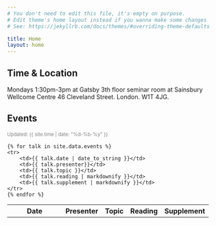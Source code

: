 ```yaml
---
# You don't need to edit this file, it's empty on purpose.
# Edit theme's home layout instead if you wanna make some changes
# See: https://jekyllrb.com/docs/themes/#overriding-theme-defaults

title: Home
layout: home
---
```


## Time & Location
Mondays 1:30pm-3pm at Gatsby 3th floor seminar room at Sainsbury Wellcome Centre
46 Cleveland Street. London. W1T 4JG.

## Events

<style>
</style>


<p style="font-size: 0.8em; color: gray;">
Updated: {{ site.time | date: "%d-%b-%y" }}  <br>
</p>

<table>
    <tr>
        <th style="width: 7em;">Date</th>
        <th>Presenter</th>
        <th>Topic</th>
        <th>Reading</th>
        <th>Supplement</th>
    </tr>

    {% for talk in site.data.events %}
    <tr>
        <td>{{ talk.date | date_to_string }}</td>
        <td>{{ talk.presenter}}</td>
        <td>{{ talk.topic }}</td>
        <td>{{ talk.reading | markdownify }}</td>
        <td>{{ talk.supplement | markdownify }}</td>
    </tr>
    {% endfor %}
</table>

<!--{{ talk.date }}: <a href="{{ talk.slides }}">{{ talk.title }}</a>-->
<!--{% if talk.at %}-->
<!--at {{ talk.at | markdownify }}-->
<!--{% endif %}-->

